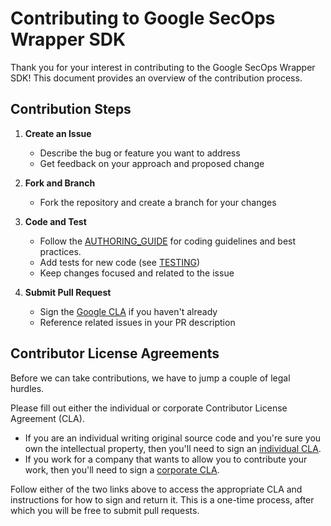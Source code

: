 # Contributing to Google SecOps Wrapper SDK

Thank you for your interest in contributing to the Google SecOps Wrapper SDK! 
This document provides an overview of the contribution process.

## Contribution Steps

1. **Create an Issue**
   - Describe the bug or feature you want to address
   - Get feedback on your approach and proposed change

2. **Fork and Branch**
   - Fork the repository and create a branch for your changes

3. **Code and Test**
   - Follow the [AUTHORING_GUIDE](AUTHORING_GUIDE.md) for coding guidelines and best practices.
   - Add tests for new code (see [TESTING](TESTING.md))
   - Keep changes focused and related to the issue

4. **Submit Pull Request**
   - Sign the [Google CLA](https://cla.developers.google.com/clas) if you haven't already
   - Reference related issues in your PR description

## Contributor License Agreements

Before we can take contributions, we have to jump a couple of legal hurdles.

Please fill out either the individual or corporate Contributor License
Agreement (CLA).

  * If you are an individual writing original source code and you're sure you
    own the intellectual property, then you'll need to sign an [individual CLA](https://developers.google.com/open-source/cla/individual).
  * If you work for a company that wants to allow you to contribute your work,
    then you'll need to sign a [corporate CLA](https://developers.google.com/open-source/cla/corporate).

Follow either of the two links above to access the appropriate CLA and
instructions for how to sign and return it. This is a one-time process, after
which you will be free to submit pull requests.
